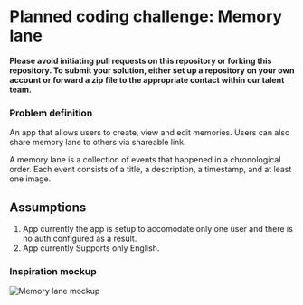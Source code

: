 # Planned coding challenge: Memory lane

**Please avoid initiating pull requests on this repository or forking this repository. To submit your solution, either set up a repository on your own account or forward a zip file to the appropriate contact within our talent team.**

### Problem definition

An app that allows users to create, view and edit memories.
Users can also share memory lane to others via shareable link.

A memory lane is a collection of events that happened in a chronological order. Each event consists of a title, a description, a timestamp, and at least one image.

## Assumptions
1) App currently the app is setup to accomodate only one user and there is no auth configured as a result.
2) App currently Supports only English.



### Inspiration mockup

![Memory lane mockup](./memory_lane.png)
